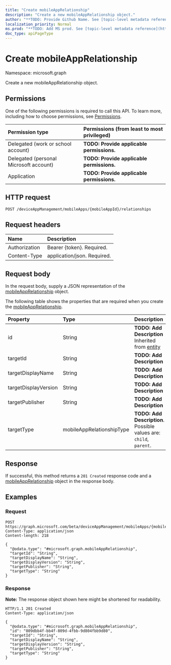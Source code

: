 ```yaml
---
title: "Create mobileAppRelationship"
description: "Create a new mobileAppRelationship object."
author: "**TODO: Provide Github Name. See [topic-level metadata reference](https://msgo.azurewebsites.net/add/document/guidelines/metadata.html#topic-level-metadata)**"
localization_priority: Normal
ms.prod: "**TODO: Add MS prod. See [topic-level metadata reference](https://msgo.azurewebsites.net/add/document/guidelines/metadata.html#topic-level-metadata)**"
doc_type: apiPageType
---
```


# Create mobileAppRelationship
Namespace: microsoft.graph

Create a new mobileAppRelationship object.

## Permissions
One of the following permissions is required to call this API. To learn more, including how to choose permissions, see [Permissions](/graph/permissions-reference).

|Permission type|Permissions (from least to most privileged)|
|:---|:---|
|Delegated (work or school account)|**TODO: Provide applicable permissions.**|
|Delegated (personal Microsoft account)|**TODO: Provide applicable permissions.**|
|Application|**TODO: Provide applicable permissions.**|

## HTTP request

<!-- {
  "blockType": "ignored"
}
-->
``` http
POST /deviceAppManagement/mobileApps/{mobileAppId}/relationships
```

## Request headers
|Name|Description|
|:---|:---|
|Authorization|Bearer {token}. Required.|
|Content-Type|application/json. Required.|

## Request body
In the request body, supply a JSON representation of the [mobileAppRelationship](../resources/intune-mobileapprelationship.md) object.

The following table shows the properties that are required when you create the [mobileAppRelationship](../resources/intune-mobileapprelationship.md).

|Property|Type|Description|
|:---|:---|:---|
|id|String|**TODO: Add Description** Inherited from [entity](../resources/entity.md)|
|targetId|String|**TODO: Add Description**|
|targetDisplayName|String|**TODO: Add Description**|
|targetDisplayVersion|String|**TODO: Add Description**|
|targetPublisher|String|**TODO: Add Description**|
|targetType|mobileAppRelationshipType|**TODO: Add Description**. Possible values are: `child`, `parent`.|



## Response

If successful, this method returns a `201 Created` response code and a [mobileAppRelationship](../resources/intune-mobileapprelationship.md) object in the response body.

## Examples

### Request
<!-- {
  "blockType": "request",
  "name": "create_mobileapprelationship_from_"
}
-->
``` http
POST https://graph.microsoft.com/beta/deviceAppManagement/mobileApps/{mobileAppId}/relationships
Content-Type: application/json
Content-length: 218

{
  "@odata.type": "#microsoft.graph.mobileAppRelationship",
  "targetId": "String",
  "targetDisplayName": "String",
  "targetDisplayVersion": "String",
  "targetPublisher": "String",
  "targetType": "String"
}
```


### Response
**Note:** The response object shown here might be shortened for readability.
<!-- {
  "blockType": "response",
  "truncated": true,
  "@odata.type": "microsoft.graph.mobileAppRelationship"
}
-->
``` http
HTTP/1.1 201 Created
Content-Type: application/json

{
  "@odata.type": "#microsoft.graph.mobileAppRelationship",
  "id": "809dbb4f-bb4f-809d-4fbb-9d804fbb9d80",
  "targetId": "String",
  "targetDisplayName": "String",
  "targetDisplayVersion": "String",
  "targetPublisher": "String",
  "targetType": "String"
}
```

